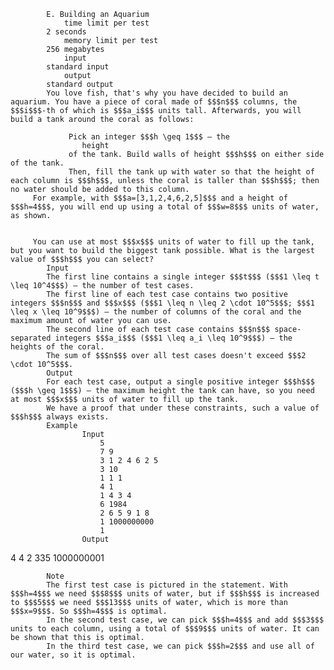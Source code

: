 			E. Building an Aquarium
				time limit per test
			2 seconds
				memory limit per test
			256 megabytes
				input
			standard input
				output
			standard output
			You love fish, that's why you have decided to build an aquarium. You have a piece of coral made of $$$n$$$ columns, the $$$i$$$-th of which is $$$a_i$$$ units tall. Afterwards, you will build a tank around the coral as follows: 
			 
				 Pick an integer $$$h \geq 1$$$ — the 
					height
				 of the tank. Build walls of height $$$h$$$ on either side of the tank. 
				 Then, fill the tank up with water so that the height of each column is $$$h$$$, unless the coral is taller than $$$h$$$; then no water should be added to this column. 
		 For example, with $$$a=[3,1,2,4,6,2,5]$$$ and a height of $$$h=4$$$, you will end up using a total of $$$w=8$$$ units of water, as shown. 
			 
			 
		 You can use at most $$$x$$$ units of water to fill up the tank, but you want to build the biggest tank possible. What is the largest value of $$$h$$$ you can select?
			Input
			The first line contains a single integer $$$t$$$ ($$$1 \leq t \leq 10^4$$$) — the number of test cases.
			The first line of each test case contains two positive integers $$$n$$$ and $$$x$$$ ($$$1 \leq n \leq 2 \cdot 10^5$$$; $$$1 \leq x \leq 10^9$$$) — the number of columns of the coral and the maximum amount of water you can use.
			The second line of each test case contains $$$n$$$ space-separated integers $$$a_i$$$ ($$$1 \leq a_i \leq 10^9$$$) — the heights of the coral.
			The sum of $$$n$$$ over all test cases doesn't exceed $$$2 \cdot 10^5$$$.
			Output
			For each test case, output a single positive integer $$$h$$$ ($$$h \geq 1$$$) — the maximum height the tank can have, so you need at most $$$x$$$ units of water to fill up the tank.
			We have a proof that under these constraints, such a value of $$$h$$$ always exists.
			Example
					Input
						5
						7 9
						3 1 2 4 6 2 5
						3 10
						1 1 1
						4 1
						1 4 3 4
						6 1984
						2 6 5 9 1 8
						1 1000000000
						1
					Output
					
4
4
2
335
1000000001

			Note
			The first test case is pictured in the statement. With $$$h=4$$$ we need $$$8$$$ units of water, but if $$$h$$$ is increased to $$$5$$$ we need $$$13$$$ units of water, which is more than $$$x=9$$$. So $$$h=4$$$ is optimal.
			In the second test case, we can pick $$$h=4$$$ and add $$$3$$$ units to each column, using a total of $$$9$$$ units of water. It can be shown that this is optimal.
			In the third test case, we can pick $$$h=2$$$ and use all of our water, so it is optimal.
